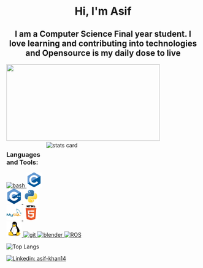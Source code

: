 <h1 align="center">Hi, I'm Asif</h1>
<h2 align="center"> I am a Computer Science Final year student. I love learning and contributing into technologies and Opensource is my daily dose to live</h2>

 <p>
    <img height="200px" width="400" src="https://github-readme-stats.vercel.app/api?username=khanasif786&count_private=true&show_icons=true&bg_color=0D1117&text_color=FEFEFE&icon_color=FF0000&title_color=38D252&border_color=FEFEFE" />
    <img align="right" alt= "stats card" height="200px" width="400" src="https://github-readme-streak-stats.herokuapp.com/?user=khanasif786&theme=github-dark&border=FEFEFE">

</p>

<h3 align="left">Languages and Tools:</h3>
<p align="left"> <a href="https://www.gnu.org/software/bash/" target="_blank" rel="noreferrer"> <img src="https://upload.wikimedia.org/wikipedia/commons/thumb/4/4b/Bash_Logo_Colored.svg/1200px-Bash_Logo_Colored.svg.png" alt="bash" width="40" height="40"/> </a>
<a href="https://www.cprogramming.com/" target="_blank" rel="noreferrer"> <img src="https://raw.githubusercontent.com/devicons/devicon/master/icons/c/c-original.svg" alt="c" width="40" height="40"/> </a>
<a href="https://www.w3schools.com/cpp/" target="_blank" rel="noreferrer"> <img src="https://raw.githubusercontent.com/devicons/devicon/master/icons/cplusplus/cplusplus-original.svg" alt="cplusplus" width="40" height="40"/> </a>
<a href="https://www.python.org" target="_blank" rel="noreferrer"> <img src="https://raw.githubusercontent.com/devicons/devicon/master/icons/python/python-original.svg" alt="python" width="40" height="40"/> </a>
<a href="https://www.mysql.com/" target="_blank" rel="noreferrer"> <img src="https://raw.githubusercontent.com/devicons/devicon/master/icons/mysql/mysql-original-wordmark.svg" alt="mysql" width="40" </a>
<a href="https://www.w3.org/html/" target="_blank" rel="noreferrer"> <img src="https://raw.githubusercontent.com/devicons/devicon/master/icons/html5/html5-original-wordmark.svg" alt="html5" width="40" height="40"/> </a>
<a href="https://www.linux.org/" target="_blank" rel="noreferrer"> <img src="https://raw.githubusercontent.com/devicons/devicon/master/icons/linux/linux-original.svg" alt="linux" width="40" height="40"/> </a>
<a href="https://git-scm.com/" target="_blank"> <img src="https://www.vectorlogo.zone/logos/git-scm/git-scm-icon.svg" alt="git" width="40" height="40"/> </a>
<a href="https://www.blender.org/" target="_blank" rel="noreferrer"> <img src="https://download.blender.org/branding/blender_logo_socket.png" alt="blender" width="110" height="40"/> </a> 
<a href="https://www.ros.org" target="_blank" rel="noreferrer"> <img src="https://www.ros.org/imgs/logo-white.png" alt="ROS" width="130" height="40"/> </a>


</p>
 
![Top Langs](https://github-readme-stats.vercel.app/api/top-langs/?username=khanasif786&layout=compact&bg_color=0D1117&text_color=FEFEFE&icon_color=FF0000&title_color=38D252&border_color=FEFEFE)

[![Linkedin: asif-khan14](https://img.shields.io/badge/asif-khan14-blue?style=flat-square&logo=Linkedin&logoColor=white&link=https://www.linkedin.com/in/asif-khan14/)](https://www.linkedin.com/in/asif-khan14/)
